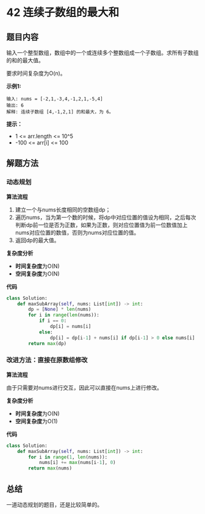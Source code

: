 # 42 连续子数组的最大和

## 题目内容

输入一个整型数组，数组中的一个或连续多个整数组成一个子数组。求所有子数组的和的最大值。

要求时间复杂度为O(n)。

**示例1:**

```
输入: nums = [-2,1,-3,4,-1,2,1,-5,4]
输出: 6
解释: 连续子数组 [4,-1,2,1] 的和最大，为 6。
```

**提示：**

* 1 <= arr.length <= 10^5
* -100 <= arr[i] <= 100

## 解题方法

### 动态规划

**算法流程**

1. 建立一个与nums长度相同的空数组dp；
2. 遍历nums，当为第一个数的时候，将dp中对应位置的值设为相同，之后每次判断dp前一位是否为正数，如果为正数，则对应位置值为前一位数值加上nums对应位置的数值，否则为nums对应位置的值。
3. 返回dp的最大值。

**复杂度分析**

* **时间复杂度**为O(N)
* **空间复杂度**为O(N)

**代码**

```python
class Solution:
    def maxSubArray(self, nums: List[int]) -> int:
        dp = [None] * len(nums)
        for i in range(len(nums)):
            if i == 0:
                dp[i] = nums[i]
            else:
                dp[i] = dp[i-1] + nums[i] if dp[i-1] > 0 else nums[i]
        return max(dp)
```

### 改进方法：直接在原数组修改

**算法流程**

由于只需要对nums进行交互，因此可以直接在nums上进行修改。

**复杂度分析**

* **时间复杂度**为O(N)
* **空间复杂度**为O(1)

**代码**

```python
class Solution:
    def maxSubArray(self, nums: List[int]) -> int:
        for i in range(1, len(nums)):
            nums[i] += max(nums[i-1], 0)
        return max(nums)
```

## 总结

一道动态规划的题目，还是比较简单的。